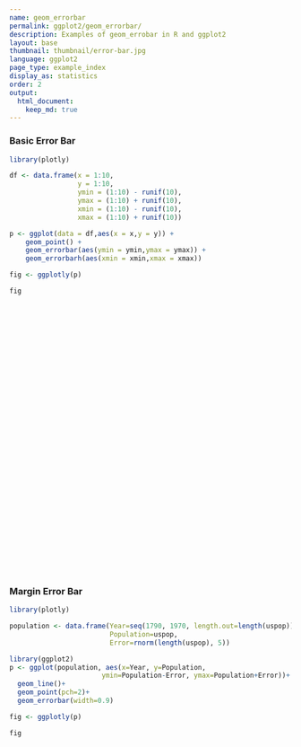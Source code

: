 ```yaml
---
name: geom_errorbar
permalink: ggplot2/geom_errorbar/
description: Examples of geom_errobar in R and ggplot2
layout: base
thumbnail: thumbnail/error-bar.jpg
language: ggplot2
page_type: example_index
display_as: statistics
order: 2
output:
  html_document:
    keep_md: true
---
```



### Basic Error Bar


```r
library(plotly)

df <- data.frame(x = 1:10,
                 y = 1:10,
                 ymin = (1:10) - runif(10),
                 ymax = (1:10) + runif(10),
                 xmin = (1:10) - runif(10),
                 xmax = (1:10) + runif(10))

p <- ggplot(data = df,aes(x = x,y = y)) + 
    geom_point() + 
    geom_errorbar(aes(ymin = ymin,ymax = ymax)) + 
    geom_errorbarh(aes(xmin = xmin,xmax = xmax))

fig <- ggplotly(p)

fig
```

<div id="htmlwidget-c1766c0e6494984d0d03" style="width:672px;height:480px;" class="plotly html-widget"></div>
<script type="application/json" data-for="htmlwidget-c1766c0e6494984d0d03">{"x":{"data":[{"x":[1,2,3,4,5,6,7,8,9,10],"y":[1,2,3,4,5,6,7,8,9,10],"text":["x:  1<br />y:  1","x:  2<br />y:  2","x:  3<br />y:  3","x:  4<br />y:  4","x:  5<br />y:  5","x:  6<br />y:  6","x:  7<br />y:  7","x:  8<br />y:  8","x:  9<br />y:  9","x: 10<br />y: 10"],"type":"scatter","mode":"markers","marker":{"autocolorscale":false,"color":"rgba(0,0,0,1)","opacity":1,"size":5.66929133858268,"symbol":"circle","line":{"width":1.88976377952756,"color":"rgba(0,0,0,1)"}},"hoveron":"points","showlegend":false,"xaxis":"x","yaxis":"y","hoverinfo":"text","frame":null},{"x":[1,2,3,4,5,6,7,8,9,10],"y":[1,2,3,4,5,6,7,8,9,10],"text":["ymin: 0.5353911<br />ymax:  1.525273<br />x:  1<br />y:  1","ymin: 1.3958306<br />ymax:  2.139465<br />x:  2<br />y:  2","ymin: 2.4600416<br />ymax:  3.318870<br />x:  3<br />y:  3","ymin: 3.3570548<br />ymax:  4.716619<br />x:  4<br />y:  4","ymin: 4.1652920<br />ymax:  5.834949<br />x:  5<br />y:  5","ymin: 5.7694580<br />ymax:  6.644495<br />x:  6<br />y:  6","ymin: 6.5632351<br />ymax:  7.716398<br />x:  7<br />y:  7","ymin: 7.0368155<br />ymax:  8.688223<br />x:  8<br />y:  8","ymin: 8.3523180<br />ymax:  9.534543<br />x:  9<br />y:  9","ymin: 9.9488388<br />ymax: 10.851266<br />x: 10<br />y: 10"],"type":"scatter","mode":"lines","opacity":1,"line":{"color":"transparent"},"error_y":{"array":[0.525272843195125,0.139464886393398,0.318870052695274,0.716619415907189,0.834948501549661,0.644495353102684,0.716398232849315,0.688222549855709,0.534543078159913,0.851265899837017],"arrayminus":[0.464608903508633,0.604169422760606,0.539958371082321,0.642945220926777,0.83470799936913,0.230541951255873,0.436764919199049,0.96318450383842,0.647682013222948,0.0511612386908382],"type":"data","width":18.3782337297202,"symmetric":false,"color":"rgba(0,0,0,1)"},"showlegend":false,"xaxis":"x","yaxis":"y","hoverinfo":"text","frame":null},{"x":[1,2,3,4,5,6,7,8,9,10],"y":[1,2,3,4,5,6,7,8,9,10],"text":["xmin: 0.9809909<br />xmax:  1.261999<br />x:  1<br />y:  1","xmin: 1.2270401<br />xmax:  2.671502<br />x:  2<br />y:  2","xmin: 2.4908511<br />xmax:  3.913928<br />x:  3<br />y:  3","xmin: 3.7168018<br />xmax:  4.625574<br />x:  4<br />y:  4","xmin: 4.7914747<br />xmax:  5.083917<br />x:  5<br />y:  5","xmin: 5.3797082<br />xmax:  6.725009<br />x:  6<br />y:  6","xmin: 6.4993882<br />xmax:  7.154785<br />x:  7<br />y:  7","xmin: 7.6069202<br />xmax:  8.213727<br />x:  8<br />y:  8","xmin: 8.4385454<br />xmax:  9.480304<br />x:  9<br />y:  9","xmin: 9.8750842<br />xmax: 10.522271<br />x: 10<br />y: 10"],"type":"scatter","mode":"lines","opacity":1,"line":{"color":"transparent"},"error_x":{"array":[0.261999011971056,0.671502412762493,0.913927605841309,0.62557368981652,0.0839166110381484,0.725008722161874,0.154785305261612,0.213726643240079,0.480304081458598,0.522271001012996],"arrayminus":[0.0190091494005173,0.772959895897657,0.509148930199444,0.28319822344929,0.208525254856795,0.620291790692136,0.500611775321886,0.393079782603309,0.561454554321244,0.124915771419182],"type":"data","width":12.6900620068241,"symmetric":false,"color":"rgba(0,0,0,1)"},"showlegend":false,"xaxis":"x","yaxis":"y","hoverinfo":"text","frame":null}],"layout":{"margin":{"t":26.2283105022831,"r":7.30593607305936,"b":40.1826484018265,"l":31.4155251141553},"plot_bgcolor":"rgba(235,235,235,1)","paper_bgcolor":"rgba(255,255,255,1)","font":{"color":"rgba(0,0,0,1)","family":"","size":14.6118721461187},"xaxis":{"domain":[0,1],"automargin":true,"type":"linear","autorange":false,"range":[0.0513864499493503,11.0208845510636],"tickmode":"array","ticktext":["2.5","5.0","7.5","10.0"],"tickvals":[2.5,5,7.5,10],"categoryorder":"array","categoryarray":["2.5","5.0","7.5","10.0"],"nticks":null,"ticks":"outside","tickcolor":"rgba(51,51,51,1)","ticklen":3.65296803652968,"tickwidth":0.66417600664176,"showticklabels":true,"tickfont":{"color":"rgba(77,77,77,1)","family":"","size":11.689497716895},"tickangle":-0,"showline":false,"linecolor":null,"linewidth":0,"showgrid":true,"gridcolor":"rgba(255,255,255,1)","gridwidth":0.66417600664176,"zeroline":false,"anchor":"y","title":{"text":"x","font":{"color":"rgba(0,0,0,1)","family":"","size":14.6118721461187}},"hoverformat":".2f"},"yaxis":{"domain":[0,1],"automargin":true,"type":"linear","autorange":false,"range":[0.0195973563240841,11.3670596400043],"tickmode":"array","ticktext":["3","6","9"],"tickvals":[3,6,9],"categoryorder":"array","categoryarray":["3","6","9"],"nticks":null,"ticks":"outside","tickcolor":"rgba(51,51,51,1)","ticklen":3.65296803652968,"tickwidth":0.66417600664176,"showticklabels":true,"tickfont":{"color":"rgba(77,77,77,1)","family":"","size":11.689497716895},"tickangle":-0,"showline":false,"linecolor":null,"linewidth":0,"showgrid":true,"gridcolor":"rgba(255,255,255,1)","gridwidth":0.66417600664176,"zeroline":false,"anchor":"x","title":{"text":"y","font":{"color":"rgba(0,0,0,1)","family":"","size":14.6118721461187}},"hoverformat":".2f"},"shapes":[{"type":"rect","fillcolor":null,"line":{"color":null,"width":0,"linetype":[]},"yref":"paper","xref":"paper","x0":0,"x1":1,"y0":0,"y1":1}],"showlegend":false,"legend":{"bgcolor":"rgba(255,255,255,1)","bordercolor":"transparent","borderwidth":1.88976377952756,"font":{"color":"rgba(0,0,0,1)","family":"","size":11.689497716895}},"hovermode":"closest","barmode":"relative"},"config":{"doubleClick":"reset","showSendToCloud":false},"source":"A","attrs":{"3a1f6060b9c7":{"x":{},"y":{},"type":"scatter"},"3a1f4540e237":{"ymin":{},"ymax":{},"x":{},"y":{}},"3a1f1eb150b4":{"xmin":{},"xmax":{},"x":{},"y":{}}},"cur_data":"3a1f6060b9c7","visdat":{"3a1f6060b9c7":["function (y) ","x"],"3a1f4540e237":["function (y) ","x"],"3a1f1eb150b4":["function (y) ","x"]},"highlight":{"on":"plotly_click","persistent":false,"dynamic":false,"selectize":false,"opacityDim":0.2,"selected":{"opacity":1},"debounce":0},"shinyEvents":["plotly_hover","plotly_click","plotly_selected","plotly_relayout","plotly_brushed","plotly_brushing","plotly_clickannotation","plotly_doubleclick","plotly_deselect","plotly_afterplot","plotly_sunburstclick"],"base_url":"https://plot.ly"},"evals":[],"jsHooks":[]}</script>

### Margin Error Bar


```r
library(plotly)

population <- data.frame(Year=seq(1790, 1970, length.out=length(uspop)), 
                         Population=uspop, 
                         Error=rnorm(length(uspop), 5))

library(ggplot2)
p <- ggplot(population, aes(x=Year, y=Population, 
                       ymin=Population-Error, ymax=Population+Error))+
  geom_line()+
  geom_point(pch=2)+
  geom_errorbar(width=0.9)

fig <- ggplotly(p)

fig
```

<div id="htmlwidget-c5edf61675db24254e13" style="width:672px;height:480px;" class="plotly html-widget"></div>
<script type="application/json" data-for="htmlwidget-c5edf61675db24254e13">{"x":{"data":[{"x":[1790,1800,1810,1820,1830,1840,1850,1860,1870,1880,1890,1900,1910,1920,1930,1940,1950,1960,1970],"y":[3.93,5.31,7.24,9.64,12.9,17.1,23.2,31.4,39.8,50.2,62.9,76,92,105.7,122.8,131.7,151.3,179.3,203.2],"text":["Year: 1790<br />Population:   3.93<br />Population - Error:  -0.8704478<br />Population + Error:   8.730448","Year: 1800<br />Population:   5.31<br />Population - Error:  -0.1724125<br />Population + Error:  10.792413","Year: 1810<br />Population:   7.24<br />Population - Error:   2.0887125<br />Population + Error:  12.391288","Year: 1820<br />Population:   9.64<br />Population - Error:   4.2840811<br />Population + Error:  14.995919","Year: 1830<br />Population:  12.90<br />Population - Error:   7.3202394<br />Population + Error:  18.479761","Year: 1840<br />Population:  17.10<br />Population - Error:  13.5801501<br />Population + Error:  20.619850","Year: 1850<br />Population:  23.20<br />Population - Error:  15.7891047<br />Population + Error:  30.610895","Year: 1860<br />Population:  31.40<br />Population - Error:  26.7449114<br />Population + Error:  36.055089","Year: 1870<br />Population:  39.80<br />Population - Error:  34.9757605<br />Population + Error:  44.624239","Year: 1880<br />Population:  50.20<br />Population - Error:  44.2937159<br />Population + Error:  56.106284","Year: 1890<br />Population:  62.90<br />Population - Error:  60.3845401<br />Population + Error:  65.415460","Year: 1900<br />Population:  76.00<br />Population - Error:  71.2156661<br />Population + Error:  80.784334","Year: 1910<br />Population:  92.00<br />Population - Error:  86.8247322<br />Population + Error:  97.175268","Year: 1920<br />Population: 105.70<br />Population - Error: 100.6226117<br />Population + Error: 110.777388","Year: 1930<br />Population: 122.80<br />Population - Error: 117.4815988<br />Population + Error: 128.118401","Year: 1940<br />Population: 131.70<br />Population - Error: 124.9684319<br />Population + Error: 138.431568","Year: 1950<br />Population: 151.30<br />Population - Error: 147.5402097<br />Population + Error: 155.059790","Year: 1960<br />Population: 179.30<br />Population - Error: 175.6915215<br />Population + Error: 182.908479","Year: 1970<br />Population: 203.20<br />Population - Error: 198.2974807<br />Population + Error: 208.102519"],"type":"scatter","mode":"lines+markers","line":{"width":1.88976377952756,"color":"transparent","dash":"solid"},"hoveron":"points","showlegend":false,"xaxis":"x","yaxis":"y","hoverinfo":"text","marker":{"autocolorscale":false,"color":"rgba(0,0,0,1)","opacity":1,"size":5.66929133858268,"symbol":"triangle-up-open","line":{"width":1.88976377952756,"color":"rgba(0,0,0,1)"}},"opacity":1,"error_y":{"array":[4.80044781198603,5.48241254714187,5.15128754445702,5.35591887371834,5.57976057947282,3.51984985449227,7.4108953104264,4.65508862483015,4.82423947073295,5.90628405837273,2.51545988952126,4.78433393257143,5.17526778081985,5.07738833688435,5.31840121545328,6.73156814307927,3.75979033178476,3.60847852638824,4.90251927758592],"arrayminus":[4.80044781198603,5.48241254714187,5.15128754445702,5.35591887371834,5.57976057947282,3.51984985449227,7.4108953104264,4.65508862483015,4.82423947073295,5.90628405837273,2.51545988952126,4.78433393257143,5.17526778081985,5.07738833688435,5.31840121545329,6.73156814307927,3.75979033178476,3.60847852638824,4.90251927758592],"type":"data","width":1.01311623699693,"symmetric":false,"color":"rgba(0,0,0,1)"},"frame":null}],"layout":{"margin":{"t":26.2283105022831,"r":7.30593607305936,"b":40.1826484018265,"l":43.1050228310502},"plot_bgcolor":"rgba(235,235,235,1)","paper_bgcolor":"rgba(255,255,255,1)","font":{"color":"rgba(0,0,0,1)","family":"","size":14.6118721461187},"xaxis":{"domain":[0,1],"automargin":true,"type":"linear","autorange":false,"range":[1780.505,1979.495],"tickmode":"array","ticktext":["1800","1850","1900","1950"],"tickvals":[1800,1850,1900,1950],"categoryorder":"array","categoryarray":["1800","1850","1900","1950"],"nticks":null,"ticks":"outside","tickcolor":"rgba(51,51,51,1)","ticklen":3.65296803652968,"tickwidth":0.66417600664176,"showticklabels":true,"tickfont":{"color":"rgba(77,77,77,1)","family":"","size":11.689497716895},"tickangle":-0,"showline":false,"linecolor":null,"linewidth":0,"showgrid":true,"gridcolor":"rgba(255,255,255,1)","gridwidth":0.66417600664176,"zeroline":false,"anchor":"y","title":{"text":"Year","font":{"color":"rgba(0,0,0,1)","family":"","size":14.6118721461187}},"hoverformat":".2f"},"yaxis":{"domain":[0,1],"automargin":true,"type":"linear","autorange":false,"range":[-11.3190961664646,218.551167632065],"tickmode":"array","ticktext":["0","50","100","150","200"],"tickvals":[0,50,100,150,200],"categoryorder":"array","categoryarray":["0","50","100","150","200"],"nticks":null,"ticks":"outside","tickcolor":"rgba(51,51,51,1)","ticklen":3.65296803652968,"tickwidth":0.66417600664176,"showticklabels":true,"tickfont":{"color":"rgba(77,77,77,1)","family":"","size":11.689497716895},"tickangle":-0,"showline":false,"linecolor":null,"linewidth":0,"showgrid":true,"gridcolor":"rgba(255,255,255,1)","gridwidth":0.66417600664176,"zeroline":false,"anchor":"x","title":{"text":"Population","font":{"color":"rgba(0,0,0,1)","family":"","size":14.6118721461187}},"hoverformat":".2f"},"shapes":[{"type":"rect","fillcolor":null,"line":{"color":null,"width":0,"linetype":[]},"yref":"paper","xref":"paper","x0":0,"x1":1,"y0":0,"y1":1}],"showlegend":false,"legend":{"bgcolor":"rgba(255,255,255,1)","bordercolor":"transparent","borderwidth":1.88976377952756,"font":{"color":"rgba(0,0,0,1)","family":"","size":11.689497716895}},"hovermode":"closest","barmode":"relative"},"config":{"doubleClick":"reset","showSendToCloud":false},"source":"A","attrs":{"3a1f54654ffd":{"x":{},"y":{},"ymin":{},"ymax":{},"type":"scatter"},"3a1f1f2f20d4":{"x":{},"y":{},"ymin":{},"ymax":{}},"3a1f775bfa7b":{"x":{},"y":{},"ymin":{},"ymax":{}}},"cur_data":"3a1f54654ffd","visdat":{"3a1f54654ffd":["function (y) ","x"],"3a1f1f2f20d4":["function (y) ","x"],"3a1f775bfa7b":["function (y) ","x"]},"highlight":{"on":"plotly_click","persistent":false,"dynamic":false,"selectize":false,"opacityDim":0.2,"selected":{"opacity":1},"debounce":0},"shinyEvents":["plotly_hover","plotly_click","plotly_selected","plotly_relayout","plotly_brushed","plotly_brushing","plotly_clickannotation","plotly_doubleclick","plotly_deselect","plotly_afterplot","plotly_sunburstclick"],"base_url":"https://plot.ly"},"evals":[],"jsHooks":[]}</script>
